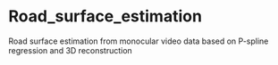 # Road_surface_estimation
Road surface estimation from monocular video data based on P-spline regression and 3D reconstruction
